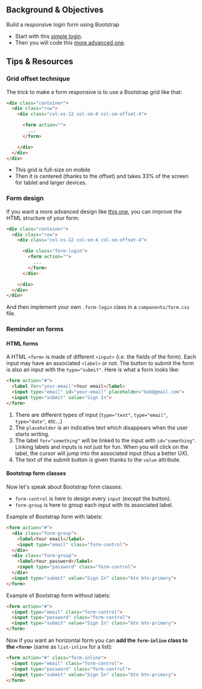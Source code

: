 ## Background & Objectives

Build a responsive login form using Bootstrap

- Start with this [simple login](http://lewagon.github.io/bootstrap-challenges/10-Login/).
- Then you will code this [more advanced one](http://lewagon.github.io/bootstrap-challenges/10-Login/login.html).


## Tips & Resources

### Grid offset technique

The trick to make a form responsive is to use a Bootstrap grid like that:

```html
<div class="container">
  <div class="row">
    <div class="col-xs-12 col-sm-4 col-sm-offset-4">

      <form action="">
        ...
      </form>

    </div>
  </div>
</div>
```

- This grid is full-size on mobile
- Then it is centered (thanks to the offset) and takes 33% of the screen for tablet and larger devices.


### Form design

If you want a more advanced design like [this one](http://lewagon.github.io/bootstrap-challenges/10-Login/login.html), you can improve the HTML structure of your form:

```html
<div class="container">
  <div class="row">
    <div class="col-xs-12 col-sm-4 col-sm-offset-4">

      <div class="form-login">
        <form action="">
          ...
        </form>
      </div>

    </div>
  </div>
</div>
```

And then implement your own `.form-login` class in a `components/form.css` file.


### Reminder on forms

#### HTML forms

A HTML `<form>` is made of different `<input>` (i.e. the fields of the form). Each input may have an associated `<label>` or not. The button to submit the form is also an input with the `type="submit"`. Here is what a form looks like:


```html
<form action="#">
  <label for="your-email">Your email</label>
  <input type="email" id="your-email" placeholder="bob@gmail.com">
  <input type="submit" value="Sign In">
</form>
```


1. There are different types of input (`type="text"`, `type="email"`, `type="date"`, etc...)
2. The `placeholder` is an indicative text which disappears when the user starts writing.
3. The label `for="something"` will be linked to the input with `id="something"`. Linking labels and inputs is not just for fun. When you will click on the label, the cursor will jump into the associated input (thus a better UX).
4. The text of the submit button is given thanks to the `value` attribute.


#### Bootstrap form classes

Now let's speak about Bootstrap form classes:

- `form-control` is here to design every `input` (except the button).
- `form-group` is here to group each input with its associated label.

Example of Bootstrap form with labels:

```html
<form action="#">
  <div class="form-group">
    <label>Your email</label>
    <input type="email" class="form-control">
  </div>
  <div class="form-group">
    <label>Your password</label>
    <input type="password" class="form-control">
  </div>
  <input type="submit" value="Sign In" class="btn btn-primary">
</form>
```

Example of Bootstrap form without labels:

```html
<form action="#">
  <input type="email" class="form-control">
  <input type="password" class="form-control">
  <input type="submit" value="Sign In" class="btn btn-primary">
</form>
```

Now if you want an horizontal form you can **add the `form-inline` class to the `<form>`** (same as `list-inline` for a list):

```html
<form action="#" class="form-inline">
  <input type="email" class="form-control">
  <input type="password" class="form-control">
  <input type="submit" value="Sign In" class="btn btn-primary">
</form>
```
